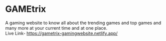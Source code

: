 # GAMEtrix
A gaming website to know all about the trending games and top games and many more at your current time and at one place. 
<br>
Live Link-  https://gametrix-gamingwebsite.netlify.app/
